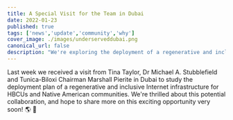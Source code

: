 ```yaml
---
title: A Special Visit for the Team in Dubai
date: 2022-01-23
published: true
tags: ['news','update','community','why']
cover_image: ./images/underserveddubai.png
canonical_url: false
description: "We're exploring the deployment of a regenerative and inclusive Internet for HBCUs and Native American communities!"
---
```


Last week we received a visit from Tina Taylor, Dr Michael A. Stubblefield and Tunica-Biloxi Chairman Marshall Pierite in Dubai to study the deployment plan of a regenerative and inclusive Internet infrastructure for HBCUs and Native American communities. We're thrilled about this potential collaboration, and hope to share more on this exciting opportunity very soon! 🌎 🚀